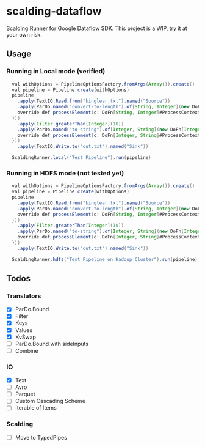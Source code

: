 # scalding-dataflow
Scalding Runner for Google Dataflow SDK. This project is a WIP, try it at your own risk.

## Usage
### Running in Local mode (verified)
```java
  val withOptions = PipelineOptionsFactory.fromArgs(Array()).create()
  val pipeline = Pipeline.create(withOptions)
  pipeline
    .apply(TextIO.Read.from("kinglear.txt").named("Source"))
    .apply(ParDo.named("convert-to-length").of[String, Integer](new DoFn[String, Integer]() {
    override def processElement(c: DoFn[String, Integer]#ProcessContext): Unit = c.output(c.element().length)
  }))
    .apply(Filter.greaterThan[Integer](10))
    .apply(ParDo.named("to-string").of[Integer, String](new DoFn[Integer, String]() {
    override def processElement(c: DoFn[Integer, String]#ProcessContext): Unit = c.output(c.element().toString)
  }))
    .apply(TextIO.Write.to("out.txt").named("Sink"))

  ScaldingRunner.local("Test Pipeline").run(pipeline)
```

### Running in HDFS mode (not tested yet)
```java
  val withOptions = PipelineOptionsFactory.fromArgs(Array()).create()
  val pipeline = Pipeline.create(withOptions)
  pipeline
    .apply(TextIO.Read.from("kinglear.txt").named("Source"))
    .apply(ParDo.named("convert-to-length").of[String, Integer](new DoFn[String, Integer]() {
    override def processElement(c: DoFn[String, Integer]#ProcessContext): Unit = c.output(c.element().length)
  }))
    .apply(Filter.greaterThan[Integer](10))
    .apply(ParDo.named("to-string").of[Integer, String](new DoFn[Integer, String]() {
    override def processElement(c: DoFn[Integer, String]#ProcessContext): Unit = c.output(c.element().toString)
  }))
    .apply(TextIO.Write.to("out.txt").named("Sink"))

  ScaldingRunner.hdfs("Test Pipeline on Hadoop Cluster").run(pipeline)
```

## Todos
### Translators
- [x] ParDo.Bound
- [x] Filter
- [x] Keys
- [x] Values
- [x] KvSwap
- [ ] ParDo.Bound with sideInputs
- [ ] Combine

### IO
- [x] Text
- [ ] Avro
- [ ] Parquet
- [ ] Custom Cascading Scheme
- [ ] Iterable of Items

### Scalding
- [ ] Move to TypedPipes
